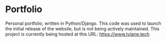 # Portfolio
Personal portfolio, written in Python/Django. This code was used to launch the initial release of the website, but is not being actively maintained. This project is currently being hosted at this URL: https://www.tylane.tech
